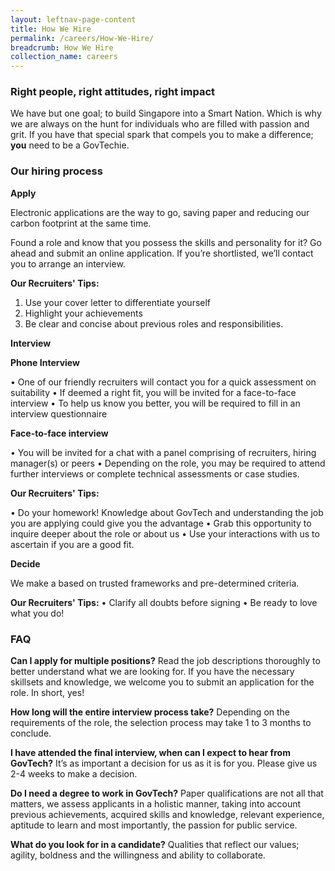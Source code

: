 ```yaml
---
layout: leftnav-page-content
title: How We Hire
permalink: /careers/How-We-Hire/
breadcrumb: How We Hire
collection_name: careers
---
```


### **Right people, right attitudes, right impact**

We have but one goal; to build Singapore into a Smart Nation. Which is why we are always on the hunt for individuals who are filled with passion and grit. If you have that special spark that compels you to make a difference; **you** need to be a GovTechie.

### **Our hiring process**

**Apply**

Electronic applications are the way to go, saving paper and reducing our carbon footprint at the same time. 

Found a role and know that you possess the skills and personality for it? Go ahead and submit an online application. If you’re shortlisted, we’ll contact you to arrange an interview.

**Our Recruiters' Tips:**

1.	Use your cover letter to differentiate yourself
2.	Highlight your achievements
3.	Be clear and concise about previous roles and responsibilities.

**Interview**

**Phone Interview**

•	One of our friendly recruiters will contact you for a quick assessment on suitability
•	If deemed a right fit, you will be invited for a face-to-face interview
•	To help us know you better, you will be required to fill in an interview questionnaire

**Face-to-face interview**

•	You will be invited for a chat with a panel comprising of recruiters, hiring manager(s) or peers
•	Depending on the role, you may be required to attend further interviews or complete technical assessments or case studies.

**Our Recruiters' Tips:**

•	Do your homework! Knowledge about GovTech and understanding the job you are applying could give you the advantage
•	Grab this opportunity to inquire deeper about the role or about us
•	Use your interactions with us to ascertain if you are a good fit.

**Decide**

We make a based on trusted frameworks and pre-determined criteria.

**Our Recruiters' Tips:**
•	Clarify all doubts before signing
•	Be ready to love what you do!

### **FAQ**

**Can I apply for multiple positions?**
Read the job descriptions thoroughly to better understand what we are looking for. If you have the necessary skillsets and knowledge, we welcome you to submit an application for the role. In short, yes! 

**How long will the entire interview process take?**
Depending on the requirements of the role, the selection process may take 1 to 3 months to conclude.

**I have attended the final interview, when can I expect to hear from GovTech?**
It’s as important a decision for us as it is for you. Please give us 2-4 weeks to make a decision.

**Do I need a degree to work in GovTech?**
Paper qualifications are not all that matters, we assess applicants in a holistic manner, taking into account previous achievements, acquired skills and knowledge, relevant experience, aptitude to learn and most importantly, the passion for public service. 

**What do you look for in a candidate?**
Qualities that reflect our values; agility, boldness and the willingness and ability to collaborate.
